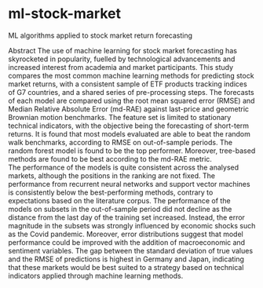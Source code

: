 # ml-stock-market
ML algorithms applied to stock market return forecasting

Abstract
The use of machine learning for stock market forecasting has skyrocketed in popularity, fuelled by technological advancements and increased interest from academia and market participants. This study compares the most common machine learning methods for predicting stock market returns, with a consistent sample of ETF products tracking indices of G7 countries, and a shared series of pre-processing steps. The forecasts of each model are compared using the root mean squared error (RMSE) and Median Relative Absolute Error (md-RAE) against last-price and geometric Brownian motion benchmarks. The feature set is limited to stationary technical indicators, with the objective being the forecasting of short-term returns.
It is found that most models evaluated are able to beat the random walk benchmarks, according to RMSE on out-of-sample periods. The random forest model is found to be the top performer. Moreover, tree-based methods are found to be best according to the md-RAE metric.  
The performance of the models is quite consistent across the analysed markets, although the positions in the ranking are not fixed. The performance from recurrent neural networks and support vector machines is consistently below the best-performing methods, contrary to expectations based on the literature corpus. 
The performance of the models on subsets in the out-of-sample period did not decline as the distance from the last day of the training set increased. Instead, the error magnitude in the subsets was strongly influenced by economic shocks such as the Covid pandemic. Moreover, error distributions suggest that model performance could be improved with the addition of macroeconomic and sentiment variables.
The gap between the standard deviation of true values and the RMSE of predictions is highest in Germany and Japan, indicating that these markets would be best suited to a strategy based on technical indicators applied through machine learning methods. 
